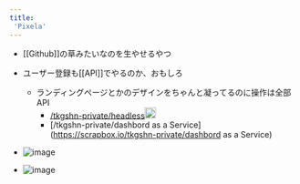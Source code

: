 ```yaml
---
title:
 'Pixela'
---
```


- [[Github]]の草みたいなのを生やせるやつ
- ユーザー登録も[[API]]でやるのか、おもしろ
    - ランディングページとかのデザインをちゃんと凝ってるのに操作は全部API
        - [/tkgshn-private/headless](https://scrapbox.io/tkgshn-private/headless)<img src='https://scrapbox.io/api/pages/blu3mo-public/tkgshn/icon' alt='tkgshn.icon' height="19.5"/>
        - [/tkgshn-private/dashbord as a Service](https://scrapbox.io/tkgshn-private/dashbord as a Service)
- ![image](https://gyazo.com/3e59f8f71c82b7c3eee3b5acaa4e0b7a/thumb/1000)

- ![image](https://gyazo.com/dbc0441bd06bc81992a58f2992d8fa79/thumb/1000)

